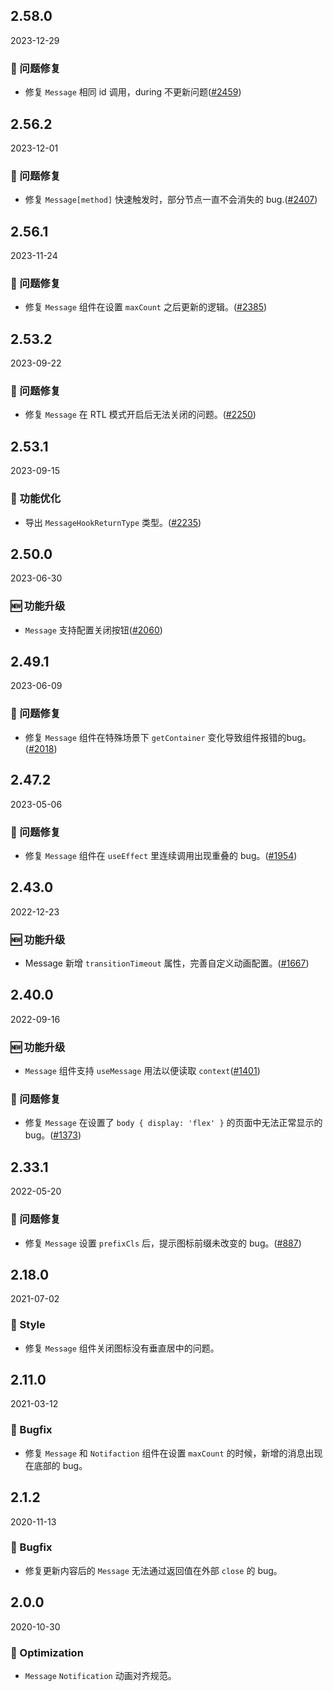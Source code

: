 ## 2.58.0

2023-12-29

### 🐛 问题修复

- 修复 `Message` 相同 id 调用，during 不更新问题([#2459](https://github.com/arco-design/arco-design/pull/2459))

## 2.56.2

2023-12-01

### 🐛 问题修复

- 修复 `Message[method]` 快速触发时，部分节点一直不会消失的 bug.([#2407](https://github.com/arco-design/arco-design/pull/2407))

## 2.56.1

2023-11-24

### 🐛 问题修复

- 修复 `Message` 组件在设置 `maxCount` 之后更新的逻辑。([#2385](https://github.com/arco-design/arco-design/pull/2385))

## 2.53.2

2023-09-22

### 🐛 问题修复

- 修复 `Message` 在 RTL 模式开启后无法关闭的问题。([#2250](https://github.com/arco-design/arco-design/pull/2250))

## 2.53.1

2023-09-15

### 💎 功能优化

- 导出 `MessageHookReturnType` 类型。([#2235](https://github.com/arco-design/arco-design/pull/2235))

## 2.50.0

2023-06-30

### 🆕 功能升级

- `Message` 支持配置关闭按钮([#2060](https://github.com/arco-design/arco-design/pull/2060))

## 2.49.1

2023-06-09

### 🐛 问题修复

- 修复 `Message` 组件在特殊场景下 `getContainer` 变化导致组件报错的bug。([#2018](https://github.com/arco-design/arco-design/pull/2018))

## 2.47.2

2023-05-06

### 🐛 问题修复

- 修复 `Message` 组件在 `useEffect` 里连续调用出现重叠的 bug。([#1954](https://github.com/arco-design/arco-design/pull/1954))

## 2.43.0

2022-12-23

### 🆕 功能升级

- Message 新增 `transitionTimeout` 属性，完善自定义动画配置。([#1667](https://github.com/arco-design/arco-design/pull/1667))

## 2.40.0

2022-09-16

### 🆕 功能升级

- `Message` 组件支持 `useMessage` 用法以便读取 `context`([#1401](https://github.com/arco-design/arco-design/pull/1401))

### 🐛 问题修复

- 修复 `Message` 在设置了 `body { display: 'flex' }` 的页面中无法正常显示的 bug。([#1373](https://github.com/arco-design/arco-design/pull/1373))

## 2.33.1

2022-05-20

### 🐛 问题修复

- 修复 `Message` 设置 `prefixCls` 后，提示图标前缀未改变的 bug。([#887](https://github.com/arco-design/arco-design/pull/887))

## 2.18.0

2021-07-02

### 💅 Style

- 修复 `Message` 组件关闭图标没有垂直居中的问题。



## 2.11.0

2021-03-12

### 🐛 Bugfix

- 修复 `Message` 和 `Notifaction` 组件在设置 `maxCount` 的时候，新增的消息出现在底部的 bug。

## 2.1.2

2020-11-13

### 🐛 Bugfix

- 修复更新内容后的 `Message` 无法通过返回值在外部 `close` 的 bug。



## 2.0.0

2020-10-30

### 💎 Optimization

- `Message` `Notification` 动画对齐规范。

